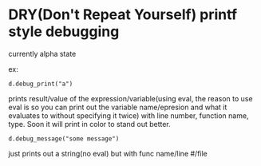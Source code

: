 #  DRY(Don't Repeat Yourself) printf style debugging

currently alpha state

ex:

    d.debug_print("a")

prints result/value of the expression/variable(using eval, the reason
to use eval is so you can print out the variable name/epresion 
and what it evaluates to without specifying it twice) with line number, function name, type.
Soon it will print in color to stand out better.

    d.debug_message("some message")

just prints out a string(no eval) but with func name/line #/file
